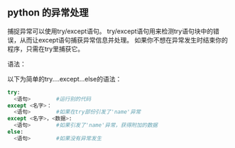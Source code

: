 ## python 的异常处理
 捕捉异常可以使用try/except语句。
try/except语句用来检测try语句块中的错误，从而让except语句捕获异常信息并处理。
如果你不想在异常发生时结束你的程序，只需在try里捕获它。

语法：

以下为简单的try....except...else的语法：

```python
try:
  <语句>        #运行别的代码
except <名字>：
  <语句>        #如果在try部份引发了'name'异常
except <名字>，<数据>:
  <语句>        #如果引发了'name'异常，获得附加的数据
else:
  <语句>        #如果没有异常发生
```



